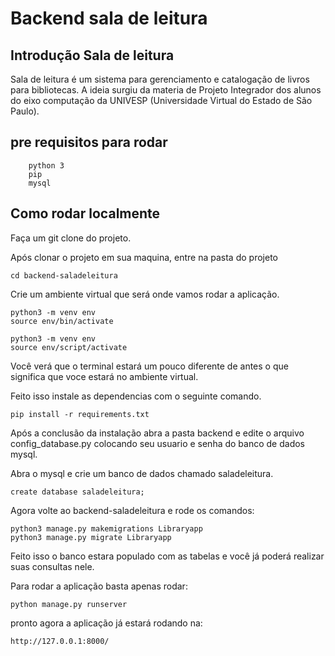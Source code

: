 # Backend sala de leitura

## Introdução Sala de leitura

Sala de leitura é um sistema para gerenciamento e catalogação de livros para bibliotecas.
A ideia surgiu da materia de Projeto Integrador dos alunos do eixo computação da UNIVESP (Universidade Virtual do Estado de São Paulo). 

## pre requisitos para rodar

```
    python 3
    pip
    mysql
```


## Como rodar localmente

Faça um git clone do projeto.

Após clonar o projeto em sua maquina, entre na pasta do projeto

``` 
cd backend-saladeleitura
```

Crie um ambiente virtual que será onde vamos rodar a aplicação.

```Linux 
python3 -m venv env
source env/bin/activate
```
```Windows 
python3 -m venv env
source env/script/activate
```

Você verá que o terminal estará um pouco diferente de antes o que significa que voce estará no ambiente virtual.

Feito isso instale as dependencias com o seguinte comando.

``` 
pip install -r requirements.txt
```

Após a conclusão da instalação abra a pasta backend e edite o arquivo config_database.py colocando seu usuario e senha do banco de dados mysql.

Abra o mysql e crie um banco de dados chamado saladeleitura.

``` 
create database saladeleitura;
```

Agora volte ao backend-saladeleitura e rode os comandos:

``` 
python3 manage.py makemigrations Libraryapp   
python3 manage.py migrate Libraryapp 
```

Feito isso o banco estara populado com as tabelas e você já poderá realizar suas consultas nele.

Para rodar a aplicação basta apenas rodar:

``` 
python manage.py runserver
```

pronto agora a aplicação já estará rodando na:

```
http://127.0.0.1:8000/
```